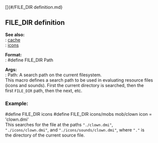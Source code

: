 []{#/FILE_DIR definition.md}    
## FILE_DIR definition    
**See also:**    
:   [cache](/DM/cache)    
:   [icons](/DM/icon)    
<!-- -->    
**Format:**    
:   #define FILE_DIR Path    
<!-- -->    
**Args:**    
:   Path: A search path on the current filesystem.    
This macro defines a search path to be used in evaluating resource files    
(icons and sounds). First the current directory is searched, then the    
first `FILE_DIR` path, then the next, etc.    
### Example:    
#define FILE_DIR icons #define FILE_DIR icons/mobs mob/clown icon =    
\'clown.dmi\'    
This searches for the file at the paths `"./clown.dmi"`,    
`"./icons/clown.dmi"`, and `"./icons/sounds/clown.dmi"`, where `"."` is    
the directory of the current source file.  